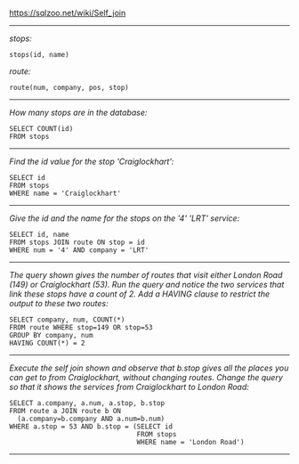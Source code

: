 https://sqlzoo.net/wiki/Self_join
***
*stops:*
```
stops(id, name)
```
*route:*
```
route(num, company, pos, stop)
```
***
*How many stops are in the database:*
```
SELECT COUNT(id)
FROM stops
```
***
*Find the id value for the stop 'Craiglockhart':*
```
SELECT id
FROM stops
WHERE name = 'Craiglockhart'
```
***
*Give the id and the name for the stops on the '4' 'LRT' service:*
```
SELECT id, name
FROM stops JOIN route ON stop = id
WHERE num = '4' AND company = 'LRT'
```
***
*The query shown gives the number of routes that visit either London Road (149) or Craiglockhart (53). Run the query and notice the two services that link these stops have a count of 2. Add a HAVING clause to restrict the output to these two routes:*
```
SELECT company, num, COUNT(*)
FROM route WHERE stop=149 OR stop=53
GROUP BY company, num
HAVING COUNT(*) = 2
```
***
*Execute the self join shown and observe that b.stop gives all the places you can get to from Craiglockhart, without changing routes. Change the query so that it shows the services from Craiglockhart to London Road:*
```
SELECT a.company, a.num, a.stop, b.stop
FROM route a JOIN route b ON
  (a.company=b.company AND a.num=b.num)
WHERE a.stop = 53 AND b.stop = (SELECT id 
                                FROM stops
                                WHERE name = 'London Road')
```
***
